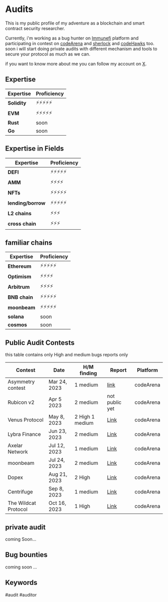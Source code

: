# Audits

This is my public profile of my adventure as a blockchain and smart contract security researcher.

Currently, i'm working as a bug hunter on [Immunefi](https://immunefi.com/) platform and participating in contest on [codeArena](https://code4rena.com/) and [sherlock](https://www.sherlock.xyz/) and [codeHawks](https://www.codehawks.com/) too. soon i will start doing private audits with different mechanism and tools to secure your protocol as much as we can.

if you want to know more about me you can follow my account on [X](https://twitter.com/0K_Security).

## Expertise

| Expertise    | Proficiency |
| ------------ | ----------- |
| **Solidity** | ⚡⚡⚡⚡⚡  |
| **EVM**      | ⚡⚡⚡⚡⚡  |
| **Rust**     | soon        |
| **Go**       | soon        |

## Expertise in Fields

| Expertise          | Proficiency |
| ------------------ | ----------- |
| **DEFI**           | ⚡⚡⚡⚡⚡  |
| **AMM**            | ⚡⚡⚡⚡    |
| **NFTs**           | ⚡⚡⚡⚡⚡  |
| **lending/borrow** | ⚡⚡⚡⚡⚡  |
| **L2 chains**      | ⚡⚡⚡      |
| **cross chain**    | ⚡⚡⚡      |

## familiar chains

| Expertise     | Proficiency |
| ------------- | ----------- |
| **Ethereum**  | ⚡⚡⚡⚡⚡  |
| **Optimism**  | ⚡⚡⚡⚡    |
| **Arbitrum**  | ⚡⚡⚡⚡    |
| **BNB chain** | ⚡⚡⚡⚡⚡  |
| **moonbeam**  | ⚡⚡⚡⚡⚡  |
| **solana**    | soon        |
| **cosmos**    | soon        |

## Public Audit Contests

this table contains only High and medium bugs reports only

| Contest              | Date         | H/M finding     | Report                                                   | Platform  |
| -------------------- | ------------ | --------------- | -------------------------------------------------------- | --------- |
| Asymmetry contest    | Mar 24, 2023 | 1 medium        | [link](https://code4rena.com/reports/2023-03-asymmetry)  | codeArena |
| Rubicon v2           | Apr 5 2023   | 2 medium        | not public yet                                           | codeArena |
| Venus Protocol       | May 8, 2023  | 2 High 1 medium | [Link](https://code4rena.com/reports/2023-05-venus)      | codeArena |
| Lybra Finance        | Jun 23, 2023 | 2 medium        | [Link](https://app.sherlock.xyz/audits/contests/99)      | codeArena |
| Axelar Network       | Jul 12, 2023 | 1 medium        | [Link](https://code4rena.com/reports/2023-07-axelar)     | codeArena |
| moonbeam             | Jul 24, 2023 | 2 medium        | [Link](https://code4rena.com/reports/2023-07-moonwell)   | codeArena |
| Dopex                | Aug 21, 2023 | 2 High          | [Link](https://code4rena.com/reports/2023-08-dopex)      | codeArena |
| Centrifuge           | Sep 8, 2023  | 1 medium        | [Link](https://code4rena.com/reports/2023-09-centrifuge) | codeArena |
| The Wildcat Protocol | Oct 16, 2023 | 1 High          | [Link](https://code4rena.com/reports/2023-10-wildcat)     | codeArena |

## private audit

coming Soon...

## Bug bounties

coming soon ...

## Keywords

#audit #auditor
